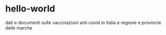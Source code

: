 # hello-world
dati e documenti sulle vaccinazioni anti covid in italia e regione e provincie delle marche
